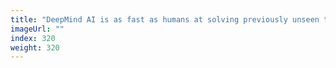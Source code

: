 ```yaml
---
title: "DeepMind AI is as fast as humans at solving previously unseen tasks"
imageUrl: ""
index: 320
weight: 320
---
```

